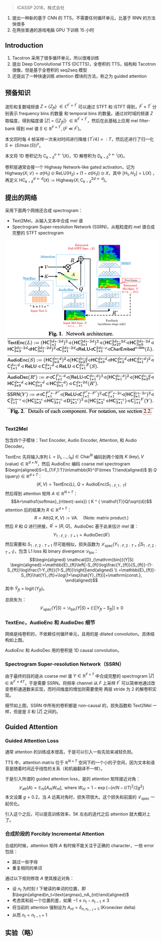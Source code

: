 > ICASSP 2018，株式会社

1. 提出一种新的基于 CNN 的 TTS，不需要任何循环单元，比基于 RNN 的方法快很多
2. 在两张普通的游戏电脑 GPU 下训练 15 小时

## Introduction

1. Tacotron 采用了很多循环单元，所以很难训练
2. 提出  Deep Convolutional TTS (DCTTS)，全卷积的 TTS，结构和 Tacotron 很像，但是基于全卷积的 seq2seq 模型
3. 还提出了一种快速训练 attention 模块的方法，称之为 guided attention

## 预备知识

波形和复数域频谱 $Z\:=\:\{Z_{ft}\}\:\in \mathbb{C}^{F^{\prime}\times T^{\prime}}$ 可以通过 STFT 和 iSTFT 得到，$F^{\prime}\times T^{\prime}$ 分别表示 frequency bins 的数量 和 temporal bins 的数量。通过对时域的频谱 $Z$ 取幅度，得到幅度谱 $|Z|\:=\:\{|Z_{ft}|\}\:\in \mathbb{R}^{F^{\prime}\times T^{\prime}}$，然后在此基础上应用 mel ﬁlter-bank 得到 mel 谱 $S\in\mathbb{R}^{F\times T^{\prime}},(F\ll F^{\prime})$。

本文同时每 4 帧采样一次来对时间进行降维 $\lceil T^{\prime}/4\rceil=:T$，然后还进行了归一化 $S\leftarrow(S/\max(S))^\gamma$。

本文将 1D 卷积记为 $\mathsf{C}_{k\star\delta}^{o\leftarrow i}(X)$，1D 解卷积为 $\mathsf{D}_{k\star\delta}^{o\leftarrow i}(X)$。

卷积层通常会接一个 Highway Network-like gated activation，记为 $\mathsf{Highway}(X;\mathcal{L})=\sigma(H_1)\odot\mathsf{ReLU}(H_2)+(1-\sigma(H_1))\odot X$，其中 $[H_1,H_2]=\mathsf{L}(X)$ ，再定义 $\mathsf{HC}_{k\star\delta}^{d\leftarrow d}(X):=\mathsf{Highway}(X;\mathsf{C}_{k\star\delta}^{2d\leftarrow d})$。

## 提出的网络

采用下面两个网络还合成 spectrogram：
+ Text2Mel，从输入文本中合成 mel 谱
+ Spectrogram Super-resolution Network (SSRN)，从粗粒度的 mel 谱合成完整的 STFT spectrogram

![](image/Pasted%20image%2020240117155732.png)

### Text2Mel

包含四个子模块：Text Encoder, Audio Encoder, Attention, 和
Audio Decoder。

TextEnc 先将输入序列 $L=[l_1,\ldots,l_N]\in\mathsf{Char}^N$ 编码到两个矩阵 $K\text{ (key)},V\text{ (value)}\in\mathbb{R}^{d\times N}$，然后 AudioEnc 编码  coarse mel spectrogram $\begin{aligned}S=S_{1:F,1:T}\in\mathbb{R}^{F\times T}\end{aligned}$ 到 $Q\text{ (query)}\in\mathbb{R}^{d\times T}$：
$$(K,V)=\mathsf{Text}\mathsf{Enc}(L),~Q=\mathsf{Audio}\mathsf{Enc}(S_{1:F,1:T})$$
然后得到 attention 矩阵 $A\in\mathbb{R}^{N\times T}$：
$$A=\mathsf{softmax}_{n\text{-axis}} ( K ^ { \mathsf{T}}Q/\sqrt{d})$$
attention 后的结果为 $R\in\mathbb{R}^{d\times T}$：
$$R=\mathsf{Att}(Q,K,V):=VA.\quad\text{(Note: matrix product.)}$$
然后 $R$ 和 $Q$ 进行拼接，$R^{\prime}=[R,Q]$，AudioDec 基于此来估计 mel 谱：
$$Y_{1:F,2:T+1}=\mathsf{AudioDec}(R^{\prime})$$
然后需要和 $S_{1:F,2:T+1}$ 尽可能相似，损失函数为 $\mathcal{L}_{\mathrm{spec}}(Y_{1:F,2:T+1}|S_{1:F,2:T+1})$，包含 L1 loss 和 binary divergence $\mathcal{D}_\mathrm{bin}$：
$$\begin{aligned}
\mathcal{D}_{\mathrm{bin}}(Y|S) \begin{aligned}:=\mathbb{E}_{ft}\left[-S_{ft}\log\frac{Y_{ft}}{S_{ft}}-(1-S_{ft})\log\frac{1-Y_{ft}}{1-S_{ft}}\right]\end{aligned}  \\
=\mathbb{E}_{ft}[-S_{ft}\hat{Y}_{ft}+\log(1+\exp\hat{Y}_{ft})]+\mathrm{const.},
\end{aligned}$$
其中 $\hat{Y}_{ft}\:=\:\operatorname{logit}(Y_{ft})$。

总损失为：
$$\mathcal{L}_{\mathrm{spec}}(Y|S)=\mathcal{D}_{\mathrm{bin}}(Y|S)+\mathbb{E}[|Y_{ft}-S_{ft}|]\geq0$$

### TextEnc，AudioEnc 和 AudioDec 细节

网络是纯卷积的，不依赖任何循环单元，且用的是 dilated convolution。具体结构如上图。

AudioEnc 和 AudioDec 用的卷积是 1D causal convolution。

### Spectrogram Super-resolution Network（SSRN）

由于最终的目的是从 coarse mel 谱 $Y\in\mathbb{R}^{F\times T}$ 中合成完整的 spectrogram $|Z|\in\mathbb{R}^{F^{\prime}\times4T}$，于是需要 SSRN。将频率 channel 从 $F$ 上采样 $F^\prime$ 可以简单地通过改变卷积通道数来实现，而时间维度的增加则需要使用 两层 stride 为 2 的解卷积实现。

细节如上图，SSRN 中所有的卷积都是 non-causal 的，损失函数和 Text2Mel 一样，但是是 $S$ 和 $|Z|$ 之间的。

## Guided Attention

### Guided Attention Loss

通常 attention 的训练成本很高，于是可以引入一些先验来减轻负担。

TTS 中，attention matrix 位于 $\mathbb{R}^{N\times{T}}$ 空间下的一个小的子空间，因为文本和语音是随着时间近乎线性的关系（和机器翻译不一样）。

于是引入所谓的 guided attention loss，是的 attention 矩阵接近对角：
$$\mathcal{L}_{\mathrm{att}}(A)=\mathbb{E}_{nt}[A_{nt}W_{nt}],\text{ where }W_{nt}=1-\exp\{-(n/N-t/T)^2/2g^2\}$$
本文设置 $g=0.2$，当 $A$ 远离对角时，损失项很大。这个损失和前面的 $\mathcal{L}_{\mathrm{spec}}$ 一起优化。

引入这个之后，可以提高训练效率，5K 左右的迭代之后 attention 就大概对上了。

### 合成阶段的 Forcibly Incremental Attention 

合成的时候，attention 矩阵 $A$ 有时候不能关注于正确的 character，一些 error 包括：
+ 跳过一些字母
+ 重复相同的单词

通过以下规则修改 $A$ 使其接近对角：
+ 设 $n_t$ 为时刻 $t$ 下被读的单词的位置，即 $\begin{aligned}n_t=\text{argmax}_nA_{nt}\end{aligned}$
+ 考虑其和前一个位置的差，如果 $-1\leq n_t-n_{t-1}\leq3$
+ 将当前的 attention 强制设为 $A_{nt}=\delta_{n,n_{t-1}+1},(\text{Kronecker delta})$
+ 从而 $n_t=n_{t-1}+1$

## 实验（略）